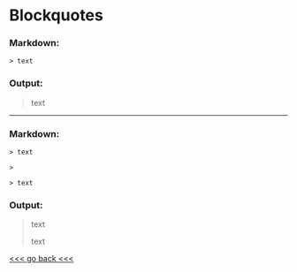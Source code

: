 # Blockquotes

### Markdown:
`> text`

### Output:

> text

---

### Markdown:

`> text`

`>`

`> text`

### Output:

> text
>
> text

[<<< go back <<< ](https://github.com/Pal79/markdown-cheat-sheet)
